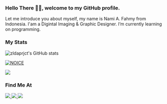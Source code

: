 ### Hello There 👋🏻, welcome to my GitHub profile.

Let me introduce you about myself, my name is Nami A. Fahmy from Indonesia. I'am a Digintal Imaging & Graphic Designer. I’m currently learning on programming.

### My Stats
![zldaprjct's GitHub stats](https://github-readme-stats.vercel.app/api?username=nmiabdfhmy&show_icons=true&theme=nord)

[![NOICE](https://github-readme-stats.vercel.app/api/top-langs/?username=nmiabdfhmy&layout=compact&theme=nord&hide=Css)](https://github.com/zldaprjct)

![](https://visitor-badge.laobi.icu/badge?page_id=zldaprjct)

### Find Me At
<a href="https://t.me/UnrealZlda">
  <img src="https://img.shields.io/badge/-Telegram-blue?logo=telegram">
</a>

<a href="https://t.me/ZeldaProjects">
  <img src="https://img.shields.io/badge/-Telegram%20Channel-blue?logo=telegram">
</a>

<a href="https://instagram.com/fhmyngrh_">
  <img src="https://img.shields.io/badge/-Instagram-orange?logo=instagram">
</a>
